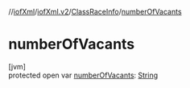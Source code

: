 //[iofXml](../../../index.md)/[iofXml.v2](../index.md)/[ClassRaceInfo](index.md)/[numberOfVacants](number-of-vacants.md)

# numberOfVacants

[jvm]\
protected open var [numberOfVacants](number-of-vacants.md): [String](https://docs.oracle.com/javase/8/docs/api/java/lang/String.html)
